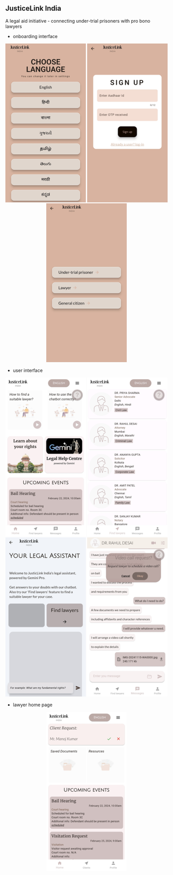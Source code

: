 ## JusticeLink India
A legal aid initiative - connecting under-trial prisoners with pro bono lawyers


- onboarding interface

<p align="center">
  <img src="Frontend/jli_frontend/assets/new/jli_language.jpg" alt="Language" width="250"/>
  <img src="Frontend/jli_frontend/assets/new/jli_signup.jpg" alt="Signup" width="250"/>
  <img src="Frontend/jli_frontend/assets/new/jli_user.jpg" alt="User" width="250"/>
</p>

- user interface

<p align="center">
  <img src="Frontend/jli_frontend/assets/new/jli_home.jpg" alt="Home" width="250"/>
  <img src="Frontend/jli_frontend/assets/new/jli_lawyers.jpg" alt="Lawyers" width="250"/>
  <img src="Frontend/jli_frontend/assets/new/jli_chatbot.jpg" alt="Chatbot" width="250"/>
  <img src="Frontend/jli_frontend/assets/new/jli_chat.jpg" alt="Chat" width="250"/>
</p>

- lawyer home page

<p align="center">
  <img src="Frontend/jli_frontend/assets/new/jli_lawyerside.jpg" alt="Lawyer side" width="250"/>
</p>
